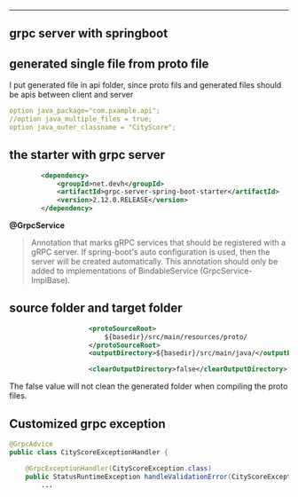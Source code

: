 ----
grpc server with springboot
----

## generated single file from proto file

I put generated file in api folder, 
since proto fils and generated files should be apis between client
and server

```yaml
option java_package="com.pxample.api";
//option java_multiple_files = true;
option java_outer_classname = "CityScore";
```
## the starter with grpc server

```xml
		<dependency>
			<groupId>net.devh</groupId>
			<artifactId>grpc-server-spring-boot-starter</artifactId>
			<version>2.12.0.RELEASE</version>
		</dependency>
```

**@GrpcService**

>Annotation that marks gRPC services that should be registered with a gRPC server. 
> If spring-boot's auto configuration is used, then the server will be created 
> automatically. This annotation should only be added to implementations of 
> BindableService (GrpcService-ImplBase).

## source folder and target folder

```xml
					<protoSourceRoot>
						${basedir}/src/main/resources/proto/
					</protoSourceRoot>
					<outputDirectory>${basedir}/src/main/java/</outputDirectory>
```
```xml
					<clearOutputDirectory>false</clearOutputDirectory>
```
The false value will not clean the generated folder when compiling the proto files.

## Customized grpc exception

```java
@GrpcAdvice
public class CityScoreExceptionHandler {

    @GrpcExceptionHandler(CityScoreException.class)
    public StatusRuntimeException handleValidationError(CityScoreException cause) {
        ...

```